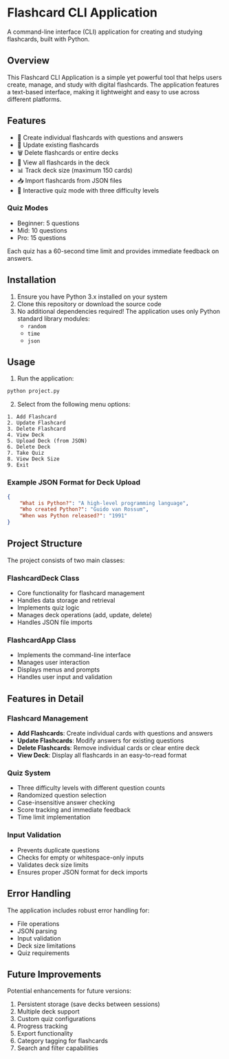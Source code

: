 # Flashcard CLI Application
A command-line interface (CLI) application for creating and studying flashcards, built with Python.

## Overview
This Flashcard CLI Application is a simple yet powerful tool that helps users create, manage, and study with digital flashcards. The application features a text-based interface, making it lightweight and easy to use across different platforms.

## Features
- 📝 Create individual flashcards with questions and answers
- 🔄 Update existing flashcards
- 🗑️ Delete flashcards or entire decks
- 👀 View all flashcards in the deck
- 📊 Track deck size (maximum 150 cards)
- 📥 Import flashcards from JSON files
- 📝 Interactive quiz mode with three difficulty levels

### Quiz Modes
- Beginner: 5 questions
- Mid: 10 questions
- Pro: 15 questions

Each quiz has a 60-second time limit and provides immediate feedback on answers.

## Installation
1. Ensure you have Python 3.x installed on your system
2. Clone this repository or download the source code
3. No additional dependencies required! The application uses only Python standard library modules:
   - `random`
   - `time`
   - `json`

## Usage
1. Run the application:
```bash
python project.py
```

2. Select from the following menu options:
```
1. Add Flashcard
2. Update Flashcard
3. Delete Flashcard
4. View Deck
5. Upload Deck (from JSON)
6. Delete Deck
7. Take Quiz
8. View Deck Size
9. Exit
```

### Example JSON Format for Deck Upload
```json
{
    "What is Python?": "A high-level programming language",
    "Who created Python?": "Guido van Rossum",
    "When was Python released?": "1991"
}
```

## Project Structure
The project consists of two main classes:

### FlashcardDeck Class
- Core functionality for flashcard management
- Handles data storage and retrieval
- Implements quiz logic
- Manages deck operations (add, update, delete)
- Handles JSON file imports

### FlashcardApp Class
- Implements the command-line interface
- Manages user interaction
- Displays menus and prompts
- Handles user input and validation

## Features in Detail

### Flashcard Management
- **Add Flashcards**: Create individual cards with questions and answers
- **Update Flashcards**: Modify answers for existing questions
- **Delete Flashcards**: Remove individual cards or clear entire deck
- **View Deck**: Display all flashcards in an easy-to-read format

### Quiz System
- Three difficulty levels with different question counts
- Randomized question selection
- Case-insensitive answer checking
- Score tracking and immediate feedback
- Time limit implementation

### Input Validation
- Prevents duplicate questions
- Checks for empty or whitespace-only inputs
- Validates deck size limits
- Ensures proper JSON format for deck imports

## Error Handling
The application includes robust error handling for:
- File operations
- JSON parsing
- Input validation
- Deck size limitations
- Quiz requirements

## Future Improvements
Potential enhancements for future versions:
1. Persistent storage (save decks between sessions)
2. Multiple deck support
3. Custom quiz configurations
4. Progress tracking
5. Export functionality
6. Category tagging for flashcards
7. Search and filter capabilities




